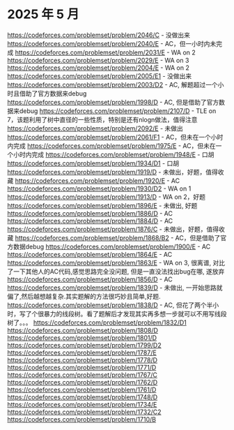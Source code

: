  # 2025 年 5 月

https://codeforces.com/problemset/problem/2046/C - 没做出来
https://codeforces.com/problemset/problem/2040/E - AC，但一小时内未完成
https://codeforces.com/problemset/problem/2031/E - WA on 2
https://codeforces.com/problemset/problem/2029/E - WA on 3
https://codeforces.com/problemset/problem/2004/E - WA on 2
https://codeforces.com/problemset/problem/2005/E1 - 没做出来
https://codeforces.com/problemset/problem/2003/D2 - AC, 解题超过一个小时且借助了官方数据来debug
https://codeforces.com/problemset/problem/1998/D - AC, 但是借助了官方数据来debug
https://codeforces.com/problemset/problem/2107/D - TLE on 7，该题利用了树中直径的一些性质，特别是还有nlogn做法，值得注意
https://codeforces.com/problemset/problem/2092/E - 未做出
https://codeforces.com/problemset/problem/2061/F1 - AC，但未在一个小时内完成
https://codeforces.com/problemset/problem/1975/E - AC，但未在一个小时内完成
https://codeforces.com/problemset/problem/1948/E - 口胡
https://codeforces.com/problemset/problem/1934/D1 - 口胡
https://codeforces.com/problemset/problem/1919/D - 未做出，好题，值得收藏
https://codeforces.com/problemset/problem/1920/E - AC
https://codeforces.com/problemset/problem/1930/D2 - WA on 1
https://codeforces.com/problemset/problem/1913/D - WA on 2，好题
https://codeforces.com/problemset/problem/1896/E - 未做出, 好题
https://codeforces.com/problemset/problem/1886/D - AC
https://codeforces.com/problemset/problem/1884/D - AC
https://codeforces.com/problemset/problem/1876/C - 未做出，好题，值得收藏
https://codeforces.com/problemset/problem/1868/B2 - AC，但是借助了官方数据debug
https://codeforces.com/problemset/problem/1900/E - AC
https://codeforces.com/problemset/problem/1864/E - AC
https://codeforces.com/problemset/problem/1863/E - WA on 3, 很离谱, 对比了一下其他人的AC代码,感觉思路完全没问题, 但是一直没法找出bug在哪, 遂放弃
https://codeforces.com/problemset/problem/1856/D - AC
https://codeforces.com/problemset/problem/1839/D - 未做出, 一开始思路就偏了,然后越想越复杂.其实题解的方法很巧妙且简单,好题.
https://codeforces.com/problemset/problem/1838/D - AC, 但花了两个半小时，写了个很暴力的线段树。看了题解后才发现其实再多想一步就可以不用写线段树了。。。
https://codeforces.com/problemset/problem/1832/D1
https://codeforces.com/problemset/problem/1808/D
https://codeforces.com/problemset/problem/1801/D
https://codeforces.com/problemset/problem/1799/D2
https://codeforces.com/problemset/problem/1787/E
https://codeforces.com/problemset/problem/1778/D
https://codeforces.com/problemset/problem/1771/D
https://codeforces.com/problemset/problem/1767/C
https://codeforces.com/problemset/problem/1762/D
https://codeforces.com/problemset/problem/1761/D
https://codeforces.com/problemset/problem/1748/D
https://codeforces.com/problemset/problem/1734/E
https://codeforces.com/problemset/problem/1732/C2
https://codeforces.com/problemset/problem/1710/B








